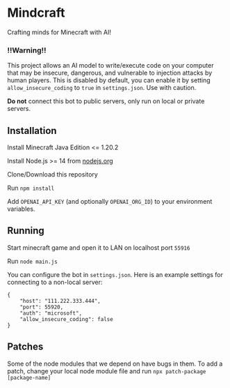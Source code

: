 # Mindcraft

Crafting minds for Minecraft with AI!

### ‼️Warning‼️

This project allows an AI model to write/execute code on your computer that may be insecure, dangerous, and vulnerable to injection attacks by human players. This is disabled by default, you can enable it by setting `allow_insecure_coding` to `true` in `settings.json`. Use with caution.


**Do not** connect this bot to public servers, only run on local or private servers.

## Installation

Install Minecraft Java Edition <= 1.20.2

Install Node.js >= 14 from [nodejs.org](https://nodejs.org/)

Clone/Download this repository

Run `npm install`

Add `OPENAI_API_KEY` (and optionally `OPENAI_ORG_ID`) to your environment variables.

## Running

Start minecraft game and open it to LAN on localhost port `55916`

Run `node main.js`

You can configure the bot in `settings.json`. Here is an example settings for connecting to a non-local server:
```
{
    "host": "111.222.333.444",
    "port": 55920,
    "auth": "microsoft",
    "allow_insecure_coding": false
}
```

## Patches

Some of the node modules that we depend on have bugs in them. To add a patch, change your local node module file and run `npx patch-package [package-name]`